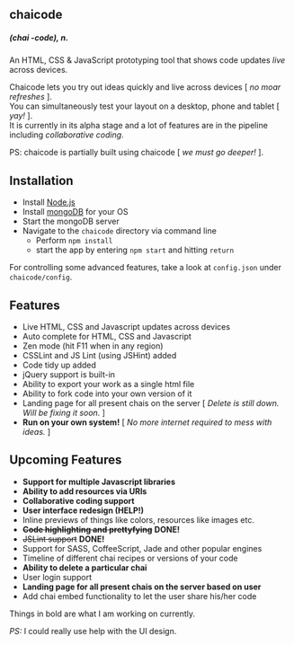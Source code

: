 chaicode
-------------
##### (chai -code), *n.*  

An HTML, CSS & JavaScript prototyping tool that shows code updates *live* across devices.

Chaicode lets you try out ideas quickly and live across devices [ *no moar refreshes* ].    
You can simultaneously test your layout on a desktop, phone and tablet [ *yay!* ].  
It is currently in its alpha stage and a lot of features are in the pipeline including *collaborative coding*.

PS: chaicode is partially built using chaicode [ *we must go deeper!* ].

Installation
--------------
- Install [Node.js](http://nodejs.org/ "Node.js installation link")
- Install [mongoDB](http://www.mongodb.org/downloads "mongoDB installation link") for your OS
- Start the mongoDB server
- Navigate to the ```chaicode``` directory via command line   
	- Perform ```npm install```
	- start the app by entering ```npm start``` and hitting ```return```

For controlling some advanced features, take a look at ```config.json``` under ```chaicode/config```.

Features
--------------
- Live HTML, CSS and Javascript updates across devices
- Auto complete for HTML, CSS and Javascript
- Zen mode (hit F11 when in any region)
- CSSLint and JS Lint (using JSHint) added
- Code tidy up added
- jQuery support is built-in
- Ability to export your work as a single html file
- Ability to fork code into your own version of it
- Landing page for all present chais on the server [ *Delete is still down. Will be fixing it soon.* ]
- __Run on your own system!__ [ *No more internet required to mess with ideas.* ]

Upcoming Features
--------------
- __Support for multiple Javascript libraries__
- __Ability to add resources via URIs__
- __Collaborative coding support__
- __User interface redesign (HELP!)__
- Inline previews of things like colors, resources like images etc.
- ~~__Code highlighting and prettyfying__~~ __DONE!__
- ~~JSLint support~~ __DONE!__
- Support for SASS, CoffeeScript, Jade and other popular engines
- Timeline of different chai recipes or versions of your code
- __Ability to delete a particular chai__
- User login support
- __Landing page for all present chais on the server based on user__
- Add chai embed functionality to let the user share his/her code

Things in bold are what I am working on currently.   

*PS:* I could really use help with the UI design.